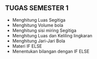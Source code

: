 ## TUGAS SEMESTER 1
 - Menghitung Luas Segitiga
 - Menghitung Volume bola
 - Menghitung sisi miring Segitiga
 - Menghitung Luas dan Keliling lingkaran
 - Menghitung Jari-Jari Bola
 - Materi IF ELSE
 - Menentukan bilangan dengan IF ELSE
